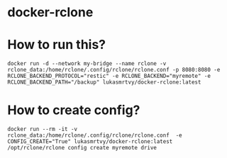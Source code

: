 # docker-rclone

# How to run this?
`
docker run -d --network my-bridge --name rclone -v rclone_data:/home/rclone/.config/rclone/rclone.conf -p 8080:8080 -e RCLONE_BACKEND_PROTOCOL="restic" -e RCLONE_BACKEND="myremote" -e RCLONE_BACKEND_PATH="/backup" lukasmrtvy/docker-rclone:latest `

# How to create config? 

`docker run --rm -it -v rclone_data:/home/rclone/.config/rclone/rclone.conf  -e CONFIG_CREATE="True" lukasmrtvy/docker-rclone:latest /opt/rclone/rclone config create myremote drive`
